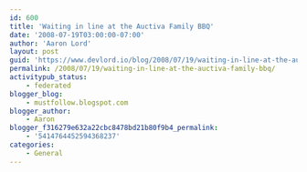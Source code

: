 ```yaml
---
id: 600
title: 'Waiting in line at the Auctiva Family BBQ'
date: '2008-07-19T03:00:00-07:00'
author: 'Aaron Lord'
layout: post
guid: 'https://www.devlord.io/blog/2008/07/19/waiting-in-line-at-the-auctiva-family-bbq/'
permalink: /2008/07/19/waiting-in-line-at-the-auctiva-family-bbq/
activitypub_status:
    - federated
blogger_blog:
    - mustfollow.blogspot.com
blogger_author:
    - Aaron
blogger_f316279e632a22cbc8478bd21b80f9b4_permalink:
    - '5414764452594368237'
categories:
    - General
---
```


<p class="mobile-photo"><a href="http://bp0.blogger.com/_OZWxOfjIgdA/SIFZDt3XB4I/AAAAAAAAADo/QE_1o6OLSL4/s1600-h/IMG_0331-794010.jpg"><img src="http://bp0.blogger.com/_OZWxOfjIgdA/SIFZDt3XB4I/AAAAAAAAADo/QE_1o6OLSL4/s320/IMG_0331-794010.jpg" alt="" border="0" /></a></p><div class="blogger-post-footer"><img width='1' height='1' src='' alt='' /></div>